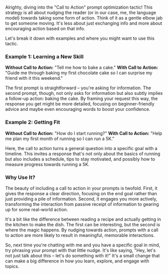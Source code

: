 Alrighty, diving into the "Call to Action" prompt optimization tactic! This strategy is all about nudging the reader (or in our case, me, the language model) towards taking some form of action. Think of it as a gentle elbow jab to get someone moving. It's less about just exchanging info and more about encouraging action based on that info.

Let's break it down with examples and where you might want to use this tactic.

### Example 1: Learning a New Skill

**Without Call to Action:** "Tell me how to bake a cake."
**With Call to Action:** "Guide me through baking my first chocolate cake so I can surprise my friend with it this weekend."

The first prompt is straightforward – you're asking for information. The second prompt, though, not only asks for information but also subtly implies a follow-up action: baking the cake. By framing your request this way, the response you get might be more detailed, focusing on beginner-friendly advice and maybe even encouraging words to boost your confidence.

### Example 2: Getting Fit

**Without Call to Action:** "How do I start running?"
**With Call to Action:** "Help me plan my first month of running so I can run a 5K."

Here, the call to action turns a general question into a specific goal with a timeline. This invites a response that's not only about the basics of running but also includes a schedule, tips to stay motivated, and possibly how to measure progress towards running a 5K.

### Why Use It?

The beauty of including a call to action in your prompts is twofold. First, it gives the response a clear direction, focusing on the end goal rather than just providing a pile of information. Second, it engages you more actively, transforming the interaction from passive receipt of information to gearing up for some real-world action.

It's a bit like the difference between reading a recipe and actually getting in the kitchen to make the dish. The first can be interesting, but the second is where the magic happens. By nudging towards action, prompts with a call to action are more likely to result in meaningful, memorable interactions.

So, next time you're chatting with me and you have a specific goal in mind, try phrasing your prompt with that little nudge. It's like saying, "Hey, let's not just talk about this – let's do something with it!" It's a small change that can make a big difference in how you learn, explore, and engage with topics.